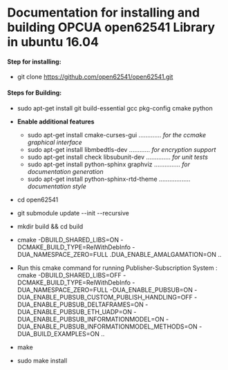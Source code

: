 # Documentation for installing and building OPCUA open62541 Library in ubuntu 16.04
#### Step for installing:
* git clone https://github.com/open62541/open62541.git
#### Steps for Building:
* sudo apt-get install git build-essential gcc pkg-config cmake python

* **Enable additional features**

    * sudo apt-get install cmake-curses-gui        .............   _for the ccmake graphical interface_
    * sudo apt-get install libmbedtls-dev          ............                _for encryption support_
    * sudo apt-get install check libsubunit-dev    ..............         _for unit tests_
    * sudo apt-get install python-sphinx graphviz  ...............           _for documentation generation_
    * sudo apt-get install python-sphinx-rtd-theme ..................          _documentation style_
    
* cd open62541
* git submodule update --init --recursive
* mkdir build && cd build
* cmake -DBUILD_SHARED_LIBS=ON -DCMAKE_BUILD_TYPE=RelWithDebInfo -DUA_NAMESPACE_ZERO=FULL .DUA_ENABLE_AMALGAMATION=ON ..
* Run this cmake command for running Publisher-Subscription System : cmake -DBUILD_SHARED_LIBS=OFF -DCMAKE_BUILD_TYPE=RelWithDebInfo  -DUA_NAMESPACE_ZERO=FULL  -DUA_ENABLE_PUBSUB=ON -DUA_ENABLE_PUBSUB_CUSTOM_PUBLISH_HANDLING=OFF -DUA_ENABLE_PUBSUB_DELTAFRAMES=ON -DUA_ENABLE_PUBSUB_ETH_UADP=ON -DUA_ENABLE_PUBSUB_INFORMATIONMODEL=ON -DUA_ENABLE_PUBSUB_INFORMATIONMODEL_METHODS=ON -DUA_BUILD_EXAMPLES=ON ..
* make
* sudo make install
